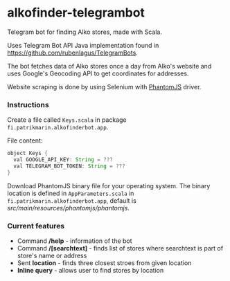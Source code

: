 # alkofinder-telegrambot
Telegram bot for finding Alko stores, made with Scala.

Uses Telegram Bot API Java implementation found in https://github.com/rubenlagus/TelegramBots.

The bot fetches data of Alko stores once a day from Alko's website and
uses Google's Geocoding API to get coordinates for addresses.

Website scraping is done by using Selenium with [PhantomJS](http://phantomjs.org/) driver.

### Instructions
Create a file called `Keys.scala` in package `fi.patrikmarin.alkofinderbot.app`.

File content:
```java
object Keys {
  val GOOGLE_API_KEY: String = ???
  val TELEGRAM_BOT_TOKEN: String = ???
}
```

Download PhantomJS binary file for your operating system. The binary location is defined in `AppParameters.scala` in `fi.patrikmarin.alkofinderbot.app`, default is _src/main/resources/phantomjs/phantomjs_.

### Current features
* Command **/help** - information of the bot
* Command **/[searchtext]** - finds list of stores where searchtext is part of store's name or address
* Sent **location** - finds three closest stroes from given location
* **Inline query** - allows user to find stores by location

